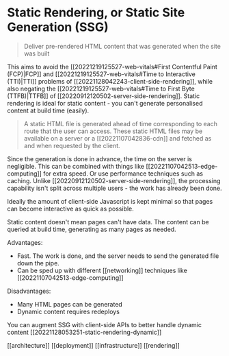 # Static Rendering, or Static Site Generation (SSG)

>Deliver pre-rendered HTML content that was generated when the site was built

This aims to avoid the [[20221219125527-web-vitals#First Contentful Paint (FCP)|FCP]] and [[20221219125527-web-vitals#Time to Interactive (TTI)|TTI]] problems of [[20221128042243-client-side-rendering]], while also negating the [[20221219125527-web-vitals#Time to First Byte (TTFB)|TTFB]] of [[20220912120502-server-side-rendering]]. Static rendering is ideal for static content - you can't generate personalised content at build time (easily).

>A static HTML file is generated ahead of time corresponding to each route that the user can access. These static HTML files may be available on a server or a [[20221107042836-cdn]] and fetched as and when requested by the client.

Since the generation is done in advance, the time on the server is negligible. This can be combined with things like [[20221107042513-edge-computing]] for extra speed. Or use performance techniques such as caching. Unlike [[20220912120502-server-side-rendering]], the processing capability isn't split across multiple users - the work has already been done.

Ideally the amount of client-side Javascript is kept minimal so that pages can become interactive as quick as possible.

Static content doesn't mean pages can't have data. The content can be queried at build time, generating as many pages as needed.

Advantages:
- Fast. The work is done, and the server needs to send the generated file down the pipe.
- Can be sped up with different [[networking]] techniques like [[20221107042513-edge-computing]]

Disadvantages:
- Many HTML pages can be generated
- Dynamic content requires redeploys

You can augment SSG with client-side APIs to better handle dynamic content [[20221128053251-static-rendering-dynamic]]

[[architecture]]
[[deployment]]
[[infrastructure]]
[[rendering]]